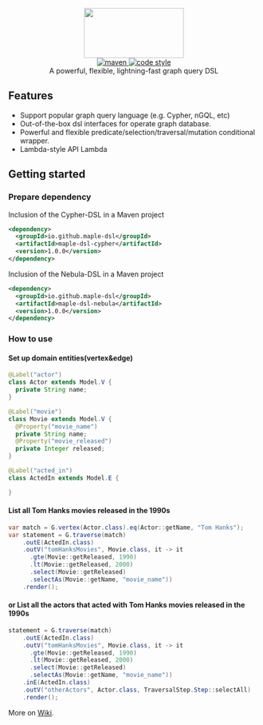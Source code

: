 <p align="center">
  <img width="200px" height="100" src="https://maple-dsl.github.io/maple-dsl/master/icon/logo_dark.svg"/>
  <br>
  <a href="https://central.sonatype.com/search?q=g:io.github.maple-dsl%20%20a:maple-dsl&smo=true">
    <img alt="maven" src="https://img.shields.io/maven-metadata/v.svg?label=maven-central&metadataUrl=https%3A%2F%2Frepo1.maven.org%2Fmaven2%2Fio%2Fgithub%2Fmaple-dsl%2Fmaple-dsl%2Fmaven-metadata.xml&style=flat-square">
  </a>
  <a href="https://www.apache.org/licenses/LICENSE-2.0">
    <img alt="code style" src="https://img.shields.io/badge/license-Apache%202-4EB1BA.svg?style=flat-square">
  </a>
  <br>A powerful, flexible, lightning-fast graph query DSL<br>
</p>

## Features
- Support popular graph query language (e.g. Cypher, nGQL, etc)
- Out-of-the-box dsl interfaces for operate graph database.
- Powerful and flexible predicate/selection/traversal/mutation conditional wrapper.
- Lambda-style API Lambda

## Getting started

### Prepare dependency
Inclusion of the Cypher-DSL in a Maven project
```xml
<dependency>
  <groupId>io.github.maple-dsl</groupId>
  <artifactId>maple-dsl-cypher</artifactId>
  <version>1.0.0</version>
</dependency>
```

Inclusion of the Nebula-DSL in a Maven project
```xml
<dependency>
  <groupId>io.github.maple-dsl</groupId>
  <artifactId>maple-dsl-nebula</artifactId>
  <version>1.0.0</version>
</dependency>
```


### How to use

#### Set up domain entities(vertex&edge)
```java
@Label("actor")
class Actor extends Model.V {
  private String name;
}

@Label("movie")
class Movie extends Model.V {
  @Property("movie_name")
  private String name;
  @Property("movie_released")
  private Integer released;
}

@Label("acted_in")
class ActedIn extends Model.E {

}
```
#### List all Tom Hanks movies released in the 1990s
```java
var match = G.vertex(Actor.class).eq(Actor::getName, "Tom Hanks");
var statement = G.traverse(match)
    .outE(ActedIn.class)
    .outV("tomHanksMovies", Movie.class, it -> it
      .gte(Movie::getReleased, 1990)
      .lt(Movie::getReleased, 2000)
      .select(Movie::getReleased)
      .selectAs(Movie::getName, "movie_name"))
    .render();
```

#### or List all the actors that acted with Tom Hanks movies released in the 1990s
```java
statement = G.traverse(match)
    .outE(ActedIn.class)
    .outV("tomHanksMovies", Movie.class, it -> it
      .gte(Movie::getReleased, 1990)
      .lt(Movie::getReleased, 2000)
      .select(Movie::getReleased)
      .selectAs(Movie::getName, "movie_name"))
    .inE(ActedIn.class)
    .outV("otherActors", Actor.class, TraversalStep.Step::selectAll)
    .render();

```
More on [Wiki](https://maple-dsl.github.io/maple-dsl/).

